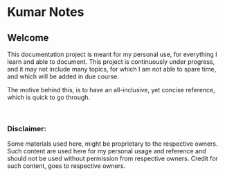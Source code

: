 # Kumar Notes

## Welcome

This documentation project is meant for my personal use, for everything I learn and able to document. This project is continuously under progress, and it may not include many topics, for which I am not able to spare time, and which will be added in due course.

The motive behind this, is to have an all-inclusive, yet concise reference, which is quick to go through.

<br />

### Disclaimer:

Some materials used here, might be proprietary to the respective owners. Such content are used here for my personal usage and reference and should not be used without permission from respective owners.
Credit for such content, goes to respective owners.
